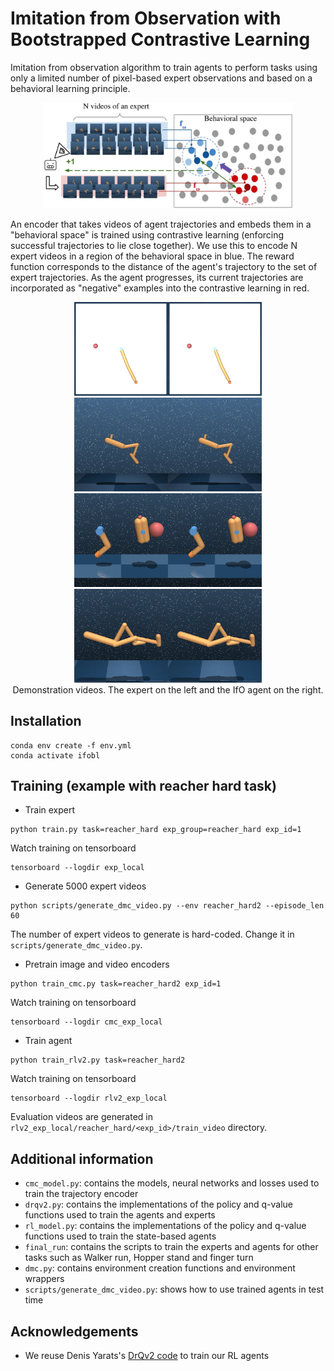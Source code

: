 # Imitation from Observation with Bootstrapped Contrastive Learning
Imitation from observation algorithm to train agents to perform tasks using only a limited number of pixel-based expert observations and based on a behavioral learning principle.

<p align="center">
<img src="demo/presentation.jpg" width="400">
</p>
<p align="left">
An encoder that takes videos of agent trajectories and embeds them in a "behavioral space" is trained using contrastive learning (enforcing successful trajectories to lie close together). 
We use this to encode N expert videos in a region of the behavioral space in blue. The reward function corresponds to the distance of the agent's trajectory to the set of expert trajectories. 
As the agent progresses, its current trajectories are incorporated as "negative" examples into the contrastive learning in red.
</p>


<p align="center">
<img src="demo/reacher_hard.gif" width="300">
<img src="demo/hopper_stand.gif" width="300">
<img src="demo/finger_turn_easy.gif" width="300">
<img src="demo/walker_run.gif" width="300">
<br>
Demonstration videos. The expert on the left and the IfO agent on the right.
</p>

## Installation

```shell
conda env create -f env.yml
conda activate ifobl
```

## Training (example with reacher hard task)

* Train expert
```shell
python train.py task=reacher_hard exp_group=reacher_hard exp_id=1
```

Watch training on tensorboard
```shell
tensorboard --logdir exp_local
```

* Generate 5000 expert videos
```shell
python scripts/generate_dmc_video.py --env reacher_hard2 --episode_len 60
```
The number of expert videos to generate is hard-coded. Change it in `scripts/generate_dmc_video.py`.

* Pretrain image and video encoders
```shell
python train_cmc.py task=reacher_hard2 exp_id=1
```
Watch training on tensorboard
```shell
tensorboard --logdir cmc_exp_local
```

* Train agent
```shell
python train_rlv2.py task=reacher_hard2
```
Watch training on tensorboard
```shell
tensorboard --logdir rlv2_exp_local
```
Evaluation videos are generated in `rlv2_exp_local/reacher_hard/<exp_id>/train_video` directory.

## Additional information

* `cmc_model.py`: contains the models, neural networks and losses used to train the trajectory encoder
* `drqv2.py`: contains the implementations of the policy and q-value functions used to train the agents and experts
* `rl_model.py`: contains the implementations of the policy and q-value functions used to train the state-based agents
* `final_run`: contains the scripts to train the experts and agents for other tasks such as Walker run, Hopper stand and finger turn
* `dmc.py`: contains environment creation functions and environment wrappers
* `scripts/generate_dmc_video.py`: shows how to use trained agents in test time

## Acknowledgements
* We reuse Denis Yarats's [DrQv2 code](https://github.com/facebookresearch/drqv2) to train our RL agents
